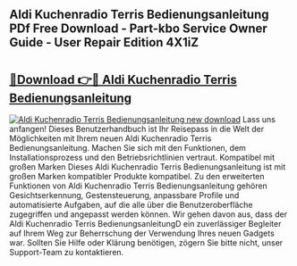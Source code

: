 ## Aldi Kuchenradio Terris Bedienungsanleitung PDf Free Download - Part-kbo Service Owner Guide - User Repair Edition 4X1iZ

# <h2><a href="http://df2vc1u.blite.top/?on=Aldi+Kuchenradio+Terris+Bedienungsanleitung">🔗Download 👉🔴 Aldi Kuchenradio Terris Bedienungsanleitung</a></h2>

[![Aldi Kuchenradio Terris Bedienungsanleitung new download](https://i.imgur.com/lujVjoI.png)](http://df2vc1u.blite.top/?on=Aldi+Kuchenradio+Terris+Bedienungsanleitung)
Lass uns anfangen! Dieses Benutzerhandbuch ist Ihr Reisepass in die Welt der Möglichkeiten mit Ihrem neuen Aldi Kuchenradio Terris Bedienungsanleitung. Machen Sie sich mit den Funktionen, dem Installationsprozess und den Betriebsrichtlinien vertraut. Kompatibel mit großen Marken Dieses Aldi Kuchenradio Terris Bedienungsanleitung ist mit großen Marken kompatibler Produkte kompatibel. Zu den erweiterten Funktionen von Aldi Kuchenradio Terris Bedienungsanleitung gehören Gesichtserkennung, Gestensteuerung, anpassbare Profile und automatisierte Aufgaben, auf die alle über die Benutzeroberfläche zugegriffen und angepasst werden können. Wir gehen davon aus, dass der Aldi Kuchenradio Terris BedienungsanleitungD ein zuverlässiger Begleiter auf Ihrem Weg zur Beherrschung der Verwendung Ihres neuen Gadgets war. Sollten Sie Hilfe oder Klärung benötigen, zögern Sie bitte nicht, unser Support-Team zu kontaktieren.
